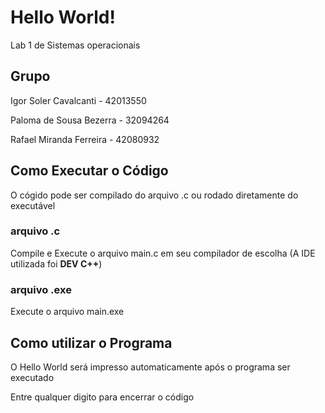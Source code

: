 # Hello World!
Lab 1 de Sistemas operacionais

## Grupo

Igor Soler Cavalcanti - 42013550

Paloma de Sousa Bezerra - 32094264

Rafael Miranda Ferreira - 42080932


## Como Executar o Código
O cógido pode ser compilado do arquivo .c ou rodado diretamente do executável

### arquivo .c
Compile e Execute o arquivo main.c em seu compilador de escolha (A IDE utilizada foi **DEV C++**)

### arquivo .exe
Execute o arquivo main.exe

## Como utilizar o Programa
O Hello World será impresso automaticamente após o programa ser executado

Entre qualquer digito para encerrar o código
